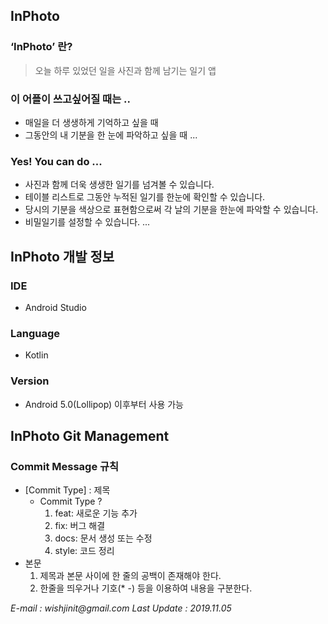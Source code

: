 ## InPhoto


### ‘InPhoto’ 란?
> 오늘 하루 있었던 일을 사진과 함께 남기는 일기 앱

### 이 어플이 쓰고싶어질 때는 ..
 * 매일을 더 생생하게 기억하고 싶을 때
 * 그동안의 내 기분을 한 눈에 파악하고 싶을 때
    ...

 ### Yes! You can do ...
  * 사진과 함께 더욱 생생한 일기를 넘겨볼 수 있습니다.
  * 테이블 리스트로 그동안 누적된 일기를 한눈에 확인할 수 있습니다.
  * 당시의 기분을 색상으로 표현함으로써 각 날의 기분을 한눈에 파악할 수 있습니다.
  * 비밀일기를 설정할 수 있습니다.
 ...


 ## InPhoto 개발 정보

 ### IDE
  * Android Studio

 ### Language
  * Kotlin

 ### Version
 * Android 5.0(Lollipop) 이후부터 사용 가능


  ## InPhoto Git Management

 ### Commit Message 규칙
 * [Commit Type] : 제목
     - Commit Type ?
         1. feat: 새로운 기능 추가
         2. fix: 버그 해결
         3. docs: 문서 생성 또는 수정
         4. style: 코드 정리
 * 본문
     1. 제목과 본문 사이에 한 줄의 공백이 존재해야 한다.
     2. 한줄을 띄우거나 기호(* -) 등을 이용하여 내용을 구분한다.

_E-mail : wishjinit@gmail.com_
_Last Update : 2019.11.05_